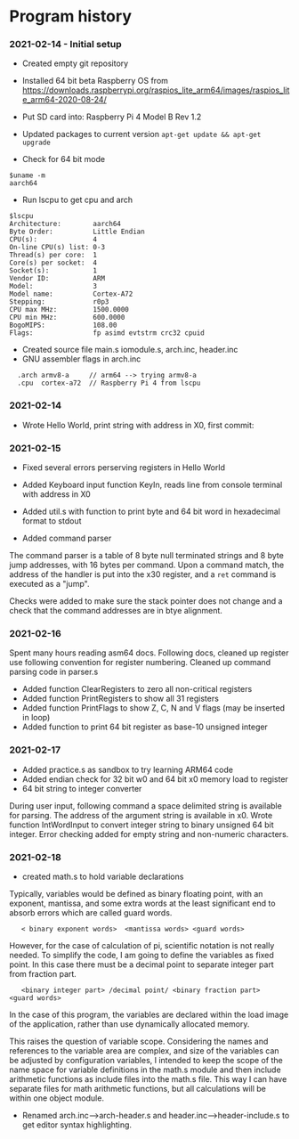 # Program history

### 2021-02-14 - Initial setup

- Created empty git repository
- Installed 64 bit beta Raspberry OS from https://downloads.raspberrypi.org/raspios_lite_arm64/images/raspios_lite_arm64-2020-08-24/
- Put SD card into: Raspberry Pi 4 Model B Rev 1.2
- Updated packages to current version `apt-get update && apt-get upgrade`

- Check for 64 bit mode

```
$uname -m
aarch64
```
- Run lscpu to get cpu and arch

```
$lscpu
Architecture:        aarch64
Byte Order:          Little Endian
CPU(s):              4
On-line CPU(s) list: 0-3
Thread(s) per core:  1
Core(s) per socket:  4
Socket(s):           1
Vendor ID:           ARM
Model:               3
Model name:          Cortex-A72
Stepping:            r0p3
CPU max MHz:         1500.0000
CPU min MHz:         600.0000
BogoMIPS:            108.00
Flags:               fp asimd evtstrm crc32 cpuid
```

- Created source file main.s iomodule.s, arch.inc, header.inc
- GNU assembler flags in arch.inc
```
  .arch armv8-a		// arm64 --> trying armv8-a
  .cpu  cortex-a72	// Raspberry Pi 4 from lscpu
```

### 2021-02-14

- Wrote Hello World, print string with address in X0, first commit:

### 2021-02-15

- Fixed several errors perserving registers in Hello World
- Added Keyboard input function KeyIn, reads line from console terminal with address in X0
- Added util.s with function to print byte and 64 bit word in hexadecimal format to stdout

- Added command parser

The command parser is a table of 8 byte null terminated strings and 8 byte jump addresses,
with 16 bytes per command. Upon a command match, the address of the handler is
put into the x30 register, and a `ret` command is executed as a "jump".

Checks were added to make sure the stack pointer does not change and a check
that the command addresses are in btye alignment.

### 2021-02-16

Spent many hours reading asm64 docs. Following docs, cleaned up register use
following convention for register numbering. Cleaned up command parsing code in parser.s

- Added function ClearRegisters to zero all non-critical registers
- Added function PrintRegisters to show all 31 registers
- Added function PrintFlags to show Z, C, N and V flags (may be inserted in loop)
- Added function to print 64 bit register as base-10 unsigned integer

### 2021-02-17

- Added practice.s as sandbox to try learning ARM64 code
- Added endian check for 32 bit w0 and 64 bit x0 memory load to register
- 64 bit string to integer converter

During user input, following command a space delimited string is available for parsing.
The address of the argument string is available in x0.
Wrote function IntWordInput to convert integer string to binary unsigned 64 bit integer.
Error checking added for empty string and non-numeric characters.

### 2021-02-18

- created math.s to hold variable declarations

Typically, variables would be defined as binary floating point, with an
exponent, mantissa, and some extra words at the least significant end to absorb
errors which are called guard words.
```
   < binary exponent words>  <mantissa words> <guard words>
```
However, for the case of calculation of pi, scientific notation is not really
needed. To simplify the code, I am going to define the variables as fixed point.
In this case there must be a decimal point to separate integer part from fraction part.
```
   <binary integer part> /decimal point/ <binary fraction part>  <guard words>
```
In the case of this program, the variables are declared within the load image
of the application, rather than use dynamically allocated memory.

This raises the question of variable scope. Considering the names and references
to the variable area are complex, and size of the variables can be adjusted
by configuration variables, I intended to keep the scope of the name space
for variable definitions in the math.s module and then include arithmetic functions
as include files into the math.s file. This way I can have separate files
for math arithmetic functions, but all calculations will be within one object module.

- Renamed arch.inc-->arch-header.s and header.inc-->header-include.s to get editor syntax highlighting.

